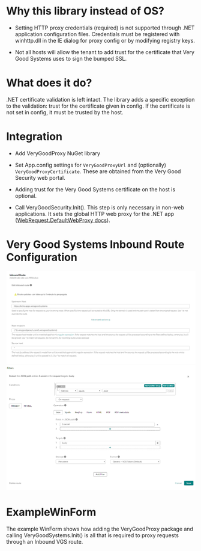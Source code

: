 # Why this library instead of OS?

- Setting HTTP proxy credentials (required) is not supported through .NET application configuration files. Credentials must be registered with winhttp.dll in the IE dialog for proxy config or by modifying registry keys.

- Not all hosts will allow the tenant to add trust for the certificate that Very Good Systems uses to sign the bumped SSL.

# What does it do?

.NET certificate validation is left intact.  The library adds a specific exception to the validation: trust for the certificate given in config.  If the certificate is not set in config, it must be trusted by the host.

# Integration

- Add VeryGoodProxy NuGet library 

- Set App.config settings for `VeryGoodProxyUrl` and (optionally) `VeryGoodProxyCertificate`. These are obtained from the Very Good Security web portal.

- Adding trust for the Very Good Systems certificate on the host is optional.  

- Call VeryGoodSecurity.Init().  This step is only necessary in non-web applications.  It sets the global HTTP web proxy for the .NET app ([WebRequest.DefaultWebProxy docs](https://docs.microsoft.com/en-us/dotnet/api/system.net.webrequest.defaultwebproxy?view=netframework-4.7.2)).

# Very Good Systems Inbound Route Configuration

![Route Config](https://raw.githubusercontent.com/lebowitz/VeryGoodProxy/master/VeryGoodProxy/inboundroute.bmp "Route Config")
![Filter Config](https://raw.githubusercontent.com/lebowitz/VeryGoodProxy/master/VeryGoodProxy/filters.bmp "Filter Config")

# ExampleWinForm

The example WinForm shows how adding the VeryGoodProxy package and calling VeryGoodSystems.Init() is all that is required to proxy requests through an Inbound VGS route.  
